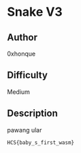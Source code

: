 # Snake V3

## Author

0xhonque

## Difficulty

Medium

## Description

pawang ular

`HCS{baby_s_first_wasm}`
